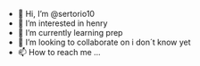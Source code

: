 - 👋 Hi, I’m @sertorio10
- 👀 I’m interested in henry
- 🌱 I’m currently learning prep
- 💞️ I’m looking to collaborate on i don´t know yet
- 📫 How to reach me ...

<!---
sertorio10/sertorio10 is a ✨ special ✨ repository because its `README.md` (this file) appears on your GitHub profile.
You can click the Preview link to take a look at your changes.
--->
